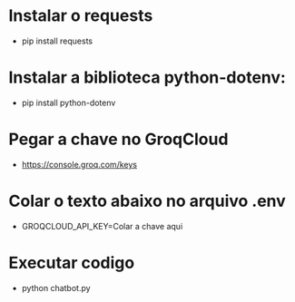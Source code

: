 # Instalar o requests
- pip install requests
# Instalar a biblioteca python-dotenv:
- pip install python-dotenv
# Pegar a chave no GroqCloud
- https://console.groq.com/keys
# Colar o texto abaixo no arquivo .env
- GROQCLOUD_API_KEY=Colar a chave aqui
# Executar codigo
- python chatbot.py




